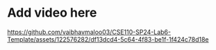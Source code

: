 # Add video here



https://github.com/vaibhavmaloo03/CSE110-SP24-Lab6-Template/assets/122576282/df13dcd4-5c64-4f83-be1f-1f424c78d18e



